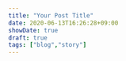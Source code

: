 ```yaml
---
title: "Your Post Title"
date: 2020-06-13T16:26:28+09:00
showDate: true
draft: true
tags: ["blog","story"]
---
```


